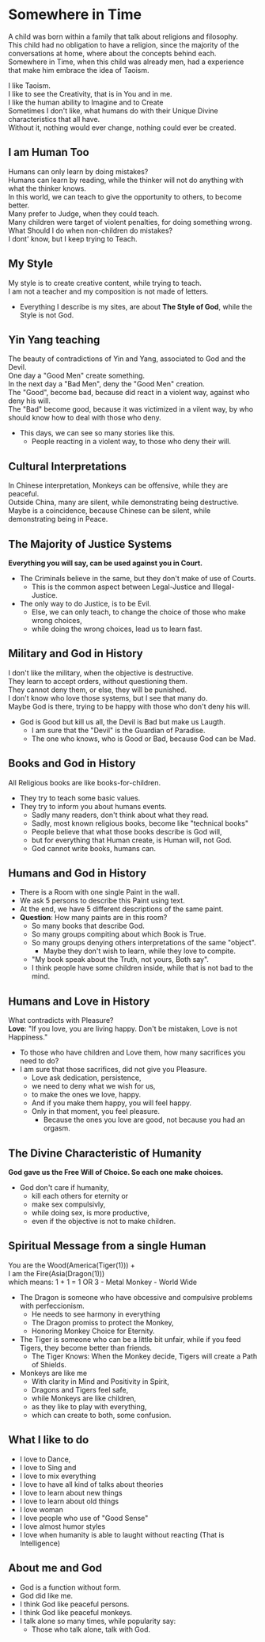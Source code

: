 # Somewhere in Time 

A child was born within a family that talk about religions and filosophy. <br>
This child had no obligation to have a religion, since the majority of the conversations at home, where about the concepts behind each. <br>
Somewhere in Time, when this child was already men, had a experience that make him embrace the idea of Taoism. <br>

I like Taoism. <br>	
I like to see the Creativity, that is in You and in me. <br>
I like the human ability to Imagine and to Create<br>
Sometimes I don't like, what humans do with their Unique Divine characteristics that all have.<br>
Without it, nothing would ever change, nothing could ever be created.<br>

## I am Human Too

Humans can only learn by doing mistakes?<br>
Humans can learn by reading, while the thinker will not do anything with what the thinker knows.<br>
In this world, we can teach to give the opportunity to others, to become better.<br>
Many prefer to Judge, when they could teach.<br>
Many children were target of violent penalties, for doing something wrong.<br>
What Should I do when non-children do mistakes?<br>
I dont' know, but I keep trying to Teach.<br>

## My Style 

My style is to create creative content, while trying to teach.<br>
I am not a teacher and my composition is not made of letters.<br>

- Everything I describe is my sites, are about **The Style of God**, while the Style is not God.

## Yin Yang teaching 

The beauty of contradictions of Yin and Yang, associated to God and the Devil.<br>
One day a "Good Men" create something.<br>
In the next day a "Bad Men", deny the "Good Men" creation.<br>
The "Good", become bad, because did react in a violent way, against who deny his will.<br>
The "Bad" become good, because it was victimized in a vilent way, by who should know how to deal with those who deny.

- This days, we can see so many stories like this.
    - People reacting in a violent way, to those who deny their will.

## Cultural Interpretations 

In Chinese interpretation, Monkeys can be offensive, while they are peaceful.<br>
Outside China, many are silent, while demonstrating being destructive.<br>
Maybe is a coincidence, because Chinese can be silent, while demonstrating being in Peace.

## The Majority of Justice Systems 

**Everything you will say, can be used against you in Court.**<br>

- The Criminals believe in the same, but they don't make of use of Courts.
    - This is the common aspect between Legal-Justice and Illegal-Justice.
- The only way to do Justice, is to be Evil.
    - Else, we can only teach, to change the choice of those who make wrong choices, 
    - while doing the wrong choices, lead us to learn fast.

## Military and God in History

I don't like the military, when the objective is destructive.<br>
They learn to accept orders, without questioning them.<br>
They cannot deny them, or else, they will be punished.<br>
I don't know who love those systems, but I see that many do.<br>
Maybe God is there, trying to be happy with those who don't deny his will.<br>

- God is Good but kill us all, the Devil is Bad but make us Laugth.
    - I am sure that the "Devil" is the Guardian of Paradise.
    - The one who knows, who is Good or Bad, because God can be Mad.

## Books and God in History

All Religious books are like books-for-children.<br>

- They try to teach some basic values.
- They try to inform you about humans events.
    - Sadly many readers, don't think about what they read.
    - Sadly, most known religious books, become like "technical books"
    - People believe that what those books describe is God will, 
    - but for everything that Human create, is Human will, not God. 
    - God cannot write books, humans can.

## Humans and God in History

- There is a Room with one single Paint in the wall.
- We ask 5 persons to describe this Paint using text.
- At the end, we have 5 different descriptions of the same paint.
- **Question**: How many paints are in this room?
    - So many books that describe God.
    - So many groups compiting about which Book is True.
    - So many groups denying others interpretations of the same "object".
        - Maybe they don't wish to learn, while they love to compite.
    - "My book speak about the Truth, not yours, Both say".
    - I think people have some children inside, while that is not bad to the mind.

## Humans and Love in History  

What contradicts with Pleasure?<br>	
**Love**: "If you love, you are living happy. Don't be mistaken, Love is not Happiness."

- To those who have children and Love them, how many sacrifices you need to do?
- I am sure that those sacrifices, did not give you Pleasure.
    - Love ask dedication, persistence, 
    - we need to deny what we wish for us, 
    - to make the ones we love, happy. 
    - And if you make them happy, you will feel happy.
    - Only in that moment, you feel pleasure. 
        - Because the ones you love are good, not because you had an orgasm.

## The Divine Characteristic of Humanity

**God gave us the Free Will of Choice. So each one make choices.**<br>

- God don't care if humanity, 
    - kill each others for eternity or 
    - make sex compulsivly, 
    - while doing sex, is more productive, 
    - even if the objective is not to make children.

## Spiritual Message from a single Human

You are the Wood(America(Tiger(1))) + <br>
I am the Fire(Asia(Dragon(1)))<br>
which means: 1 + 1 = 1 OR 3 - Metal Monkey - World Wide

- The Dragon is someone who have obcessive and compulsive problems with perfeccionism.
    - He needs to see harmony in everything
    - The Dragon promiss to protect the Monkey, 
    - Honoring Monkey Choice for Eternity.
- The Tiger is someone who can be a little bit unfair, while if you feed Tigers, they become better than friends.
    - The Tiger Knows: When the Monkey decide, Tigers will create a Path of Shields.
- Monkeys are like me
    - With clarity in Mind and Positivity in Spirit, 
    - Dragons and Tigers feel safe, 
    - while Monkeys are like children, 
    - as they like to play with everything, 
    - which can create to both, some confusion.

## What I like to do

- I love to Dance, 
- I love to Sing and 
- I love to mix everything
- I love to have all kind of talks about theories
- I love to learn about new things 
- I love to learn about old things 
- I love woman
- I love people who use of "Good Sense"
- I love almost humor styles
- I love when humanity is able to laught without reacting (That is Intelligence)

## About me and God 

- God is a function without form. 
- God did like me.
- I think God like peaceful persons.
- I think God like peaceful monkeys.
- I talk alone so many times, while popularity say: 
    - Those who talk alone, talk with God. 
